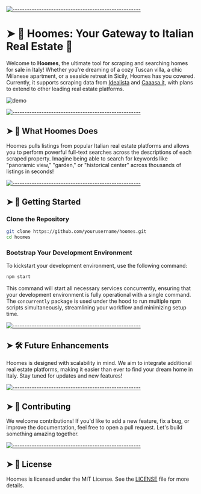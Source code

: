 <!-- ⚠️ This README has been generated from the file(s) "blueprint.md" ⚠️-->
[![-----------------------------------------------------](https://raw.githubusercontent.com/andreasbm/readme/master/assets/lines/colored.png)](#-hoomes-your-gateway-to-italian-real-estate-)

# ➤ 🏡 Hoomes: Your Gateway to Italian Real Estate 🏡

Welcome to **Hoomes**, the ultimate tool for scraping and searching homes for sale in Italy! Whether you're dreaming of a cozy Tuscan villa, a chic Milanese apartment, or a seaside retreat in Sicily, Hoomes has you covered. Currently, it supports scraping data from [Idealista](https://www.idealista.it/) and [Caaasa.it](https://www.caasa.it/), with plans to extend to other leading real estate platforms. 

![demo](https://github.com/pinkynrg/Hoomes/blob/main/demo.gif)


[![-----------------------------------------------------](https://raw.githubusercontent.com/andreasbm/readme/master/assets/lines/colored.png)](#-what-hoomes-does)

## ➤ 🌟 What Hoomes Does

Hoomes pulls listings from popular Italian real estate platforms and allows you to perform powerful full-text searches across the descriptions of each scraped property. Imagine being able to search for keywords like "panoramic view," "garden," or "historical center" across thousands of listings in seconds!


[![-----------------------------------------------------](https://raw.githubusercontent.com/andreasbm/readme/master/assets/lines/colored.png)](#-getting-started)

## ➤ 🚀 Getting Started

### Clone the Repository

```bash
git clone https://github.com/yourusername/hoomes.git
cd hoomes
```

### Bootstrap Your Development Environment

To kickstart your development environment, use the following command:

```bash
npm start
```

This command will start all necessary services concurrently, ensuring that your development environment is fully operational with a single command. The `concurrently` package is used under the hood to run multiple npm scripts simultaneously, streamlining your workflow and minimizing setup time.
   

[![-----------------------------------------------------](https://raw.githubusercontent.com/andreasbm/readme/master/assets/lines/colored.png)](#-future-enhancements)

## ➤ 🛠️ Future Enhancements

Hoomes is designed with scalability in mind. We aim to integrate additional real estate platforms, making it easier than ever to find your dream home in Italy. Stay tuned for updates and new features!


[![-----------------------------------------------------](https://raw.githubusercontent.com/andreasbm/readme/master/assets/lines/colored.png)](#-contributing)

## ➤ 🤝 Contributing

We welcome contributions! If you'd like to add a new feature, fix a bug, or improve the documentation, feel free to open a pull request. Let's build something amazing together.


[![-----------------------------------------------------](https://raw.githubusercontent.com/andreasbm/readme/master/assets/lines/colored.png)](#-license)

## ➤ 📜 License

Hoomes is licensed under the MIT License. See the [LICENSE](LICENSE) file for more details.
